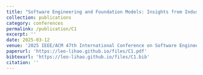 ```yaml
---
title: "Software Engineering and Foundation Models: Insights from Industry Blogs Using a Jury of Foundation Models"
collection: publications
category: conferences
permalink: /publication/C1
excerpt: ''
date: 2025-03-12
venue: '2025 IEEE/ACM 47th International Conference on Software Engineering: Software Engineering in Practice (ICSE-SEIP)'
paperurl: 'https://leo-lihao.github.io/files/C1.pdf'
bibtexurl: 'https://leo-lihao.github.io/files/C1.bib'
citation: ''
---
```

